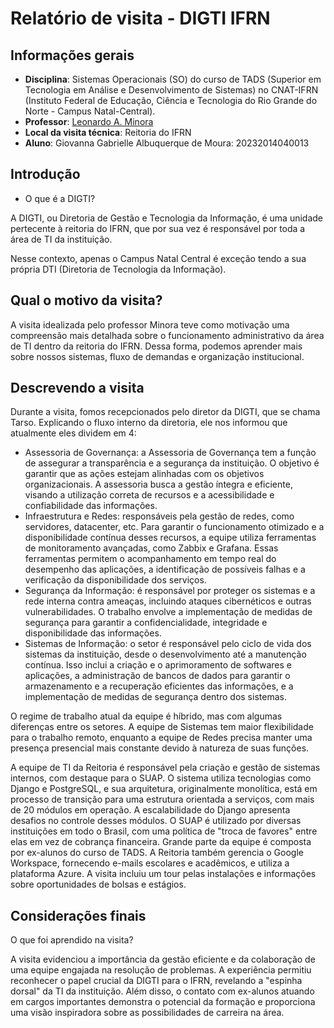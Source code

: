 # Relatório de visita - DIGTI IFRN

## Informações gerais
- **Disciplina**: Sistemas Operacionais (SO) do curso de TADS (Superior em Tecnologia em Análise e Desenvolvimento de Sistemas) no CNAT-IFRN (Instituto Federal de Educação, Ciência e Tecnologia do Rio Grande do Norte - Campus Natal-Central).
- **Professor**: [Leonardo A. Minora](https://github.com/leonardo-minora)
- **Local da visita técnica**: Reitoria do IFRN
- **Aluno**: Giovanna Gabrielle Albuquerque de Moura: 20232014040013

## Introdução
- O que é a DIGTI?

A DIGTI, ou Diretoria de Gestão e Tecnologia da Informação, é uma unidade pertecente à reitoria do IFRN, que por sua vez é responsável por toda a área de TI da instituição. 

Nesse contexto, apenas o Campus Natal Central é exceção tendo a sua própria DTI (Diretoria de Tecnologia da Informação).
## Qual o motivo da visita?
A visita idealizada pelo professor Minora teve como motivação uma compreensão mais detalhada sobre o funcionamento administrativo da área de TI dentro da reitoria do IFRN. Dessa forma, 
podemos aprender mais sobre nossos sistemas, fluxo de demandas e organização institucional.

## Descrevendo a visita
Durante a visita, fomos recepcionados pelo diretor da DIGTI, que se chama Tarso. Explicando o fluxo interno da diretoria, ele nos informou que atualmente eles dividem em 4:
- Assessoria de Governança: a Assessoria de Governança tem a função de assegurar a transparência e a segurança da instituição. O objetivo é garantir que as ações estejam alinhadas com os objetivos organizacionais.
A assessoria busca a gestão íntegra e eficiente, visando a utilização correta de recursos e a acessibilidade e confiabilidade das informações.
- Infraestrutura e Redes: responsáveis pela gestão de redes, como servidores, datacenter, etc. Para garantir o funcionamento otimizado e a disponibilidade contínua desses recursos,
a equipe utiliza ferramentas de monitoramento avançadas, como Zabbix e Grafana. Essas ferramentas permitem o acompanhamento em tempo real do desempenho das aplicações, a identificação de possíveis falhas e a verificação da disponibilidade dos serviços.
- Segurança da Informação: é responsável por proteger os sistemas e a rede interna contra ameaças, incluindo ataques cibernéticos e outras vulnerabilidades. O trabalho envolve a implementação de medidas de segurança para garantir a confidencialidade, integridade e disponibilidade das informações.
- Sistemas de Informação: o setor é responsável pelo ciclo de vida dos sistemas da instituição, desde o desenvolvimento até a manutenção contínua.
Isso inclui a criação e o aprimoramento de softwares e aplicações, a administração de bancos de dados para garantir o armazenamento e a recuperação eficientes das informações, e a implementação de medidas de segurança dentro dos sistemas.

O regime de trabalho atual da equipe é híbrido, mas com algumas diferenças entre os setores. A equipe de Sistemas tem maior flexibilidade para o trabalho remoto, enquanto a equipe de Redes precisa manter uma presença presencial mais constante devido à natureza de suas funções.

A equipe de TI da Reitoria é responsável pela criação e gestão de sistemas internos, com destaque para o SUAP. O sistema utiliza tecnologias como Django e PostgreSQL, e sua arquitetura, originalmente monolítica, está em processo de transição para uma estrutura orientada a serviços, com mais de 20 módulos em operação. A escalabilidade do Django apresenta desafios no controle desses módulos. O SUAP é utilizado por diversas instituições em todo o Brasil, com uma política de "troca de favores" entre elas em vez de cobrança financeira. Grande parte da equipe é composta por ex-alunos do curso de TADS. A Reitoria também gerencia o Google Workspace, fornecendo e-mails escolares e acadêmicos, e utiliza a plataforma Azure. A visita incluiu um tour pelas instalações e informações sobre oportunidades de bolsas e estágios.

## Considerações finais
O que foi aprendido na visita?


A visita evidenciou a importância da gestão eficiente e da colaboração de uma equipe engajada na resolução de problemas. A experiência permitiu reconhecer o papel crucial da DIGTI para o IFRN, revelando a "espinha dorsal" da TI da instituição. Além disso, o contato com ex-alunos atuando em cargos importantes demonstra o potencial da formação e proporciona uma visão inspiradora sobre as possibilidades de carreira na área.
